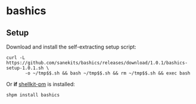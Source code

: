# bashics

## Setup

Download and install the self-extracting setup script:

```
curl -L https://github.com/sanekits/bashics/releases/download/1.0.1/bashics-setup-1.0.1.sh \
       -o ~/tmp$$.sh && bash ~/tmp$$.sh && rm ~/tmp$$.sh && exec bash
```

Or **if** [shellkit-pm](https://github.com/sanekits/shellkit-pm) is installed:

    shpm install bashics

##
